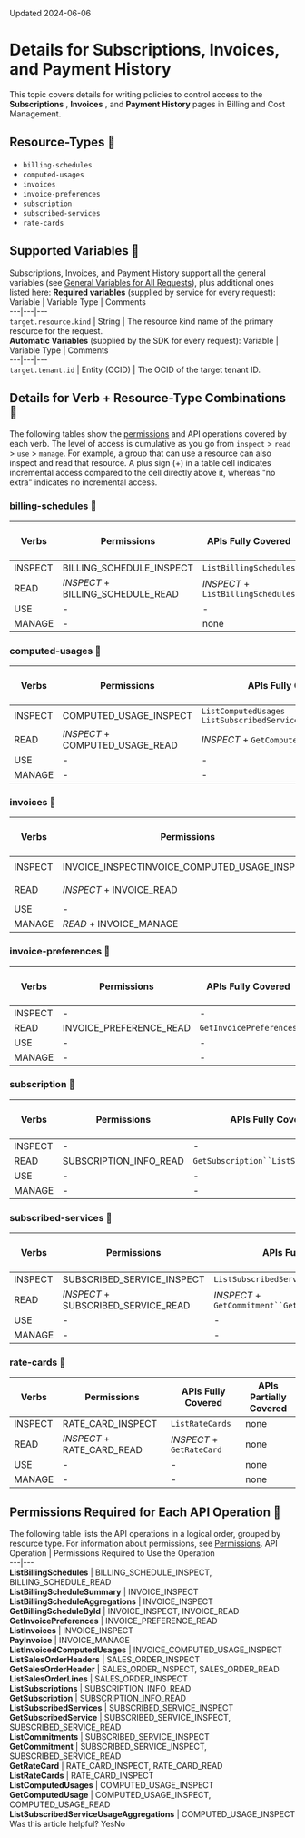 Updated 2024-06-06
# Details for Subscriptions, Invoices, and Payment History
This topic covers details for writing policies to control access to the **Subscriptions** , **Invoices** , and **Payment History** pages in Billing and Cost Management.
## Resource-Types 🔗 
  * `billing-schedules`
  * `computed-usages`
  * `invoices`
  * `invoice-preferences`
  * `subscription`
  * `subscribed-services`
  * `rate-cards`


## Supported Variables 🔗 
Subscriptions, Invoices, and Payment History support all the general variables (see [General Variables for All Requests](https://docs.oracle.com/en-us/iaas/Content/Identity/policyreference/policyreference_topic-General_Variables_for_All_Requests.htm "Use the following general variables for all requests")), plus additional ones listed here:
**Required variables** (supplied by service for every request):
Variable | Variable Type | Comments  
---|---|---  
`target.resource.kind` | String | The resource kind name of the primary resource for the request.  
**Automatic Variables** (supplied by the SDK for every request):
Variable | Variable Type | Comments  
---|---|---  
`target.tenant.id` | Entity (OCID) | The OCID of the target tenant ID.  
## Details for Verb + Resource-Type Combinations 🔗 
The following tables show the [permissions](https://docs.oracle.com/iaas/Content/Identity/policies/permissions.htm) and API operations covered by each verb. The level of access is cumulative as you go from `inspect` > `read` > `use` > `manage`. For example, a group that can use a resource can also inspect and read that resource. A plus sign (+) in a table cell indicates incremental access compared to the cell directly above it, whereas "no extra" indicates no incremental access.
### billing-schedules 🔗 
Verbs | Permissions | APIs Fully Covered | APIs Partially Covered  
---|---|---|---  
INSPECT | BILLING_SCHEDULE_INSPECT | `ListBillingSchedules` | none  
READ | _INSPECT_ + BILLING_SCHEDULE_READ | _INSPECT_ + `ListBillingSchedules` | none  
USE | - | - | none  
MANAGE | - | none  
### computed-usages 🔗 
Verbs | Permissions | APIs Fully Covered | APIs Partially Covered  
---|---|---|---  
INSPECT | COMPUTED_USAGE_INSPECT | `ListComputedUsages` `ListSubscribedServiceUsageAggregations` | none  
READ | _INSPECT_ + COMPUTED_USAGE_READ | _INSPECT_ + `GetComputedUsage` | none  
USE | - | - | none  
MANAGE | - | - | none  
### invoices 🔗 
Verbs | Permissions | APIs Fully Covered | APIs Partially Covered  
---|---|---|---  
INSPECT | INVOICE_INSPECTINVOICE_COMPUTED_USAGE_INSPECT | `ListInvoices` `ListInvoicedComputedUsages` | none  
READ | _INSPECT_ + INVOICE_READ | _INSPECT_ + `GetBillingScheduleById` | none  
USE | - | - | none  
MANAGE | _READ_ + INVOICE_MANAGE | _READ_ + `PayInvoice` | none  
### invoice-preferences 🔗 
Verbs | Permissions | APIs Fully Covered | APIs Partially Covered  
---|---|---|---  
INSPECT | - | -  | none  
READ | INVOICE_PREFERENCE_READ | `GetInvoicePreferences` | none  
USE | -  | - | none  
MANAGE | -  | - | none  
### subscription 🔗 
Verbs | Permissions | APIs Fully Covered | APIs Partially Covered  
---|---|---|---  
INSPECT | - | -  | none  
READ | SUBSCRIPTION_INFO_READ | `GetSubscription``ListSubscriptions` | none  
USE | -  | - | none  
MANAGE | -  | - | none  
### subscribed-services 🔗 
Verbs | Permissions | APIs Fully Covered | APIs Partially Covered  
---|---|---|---  
INSPECT | SUBSCRIBED_SERVICE_INSPECT | `ListSubscribedServices``ListCommitments` | none  
READ | _INSPECT_ + SUBSCRIBED_SERVICE_READ | _INSPECT_ + `GetCommitment``GetSubscribedService` | none  
USE | - | - | -  
MANAGE | - | - | none  
### rate-cards 🔗 
Verbs | Permissions | APIs Fully Covered | APIs Partially Covered  
---|---|---|---  
INSPECT | RATE_CARD_INSPECT | `ListRateCards` | none  
READ | _INSPECT_ + RATE_CARD_READ | _INSPECT_ + `GetRateCard` | none  
USE | - | - | none  
MANAGE | - | - | none  
## Permissions Required for Each API Operation 🔗 
The following table lists the API operations in a logical order, grouped by resource type. For information about permissions, see [Permissions](https://docs.oracle.com/en-us/iaas/Content/Identity/Concepts/policyadvancedfeatures.htm#Permissi).
API Operation | Permissions Required to Use the Operation  
---|---  
**ListBillingSchedules** | BILLING_SCHEDULE_INSPECT, BILLING_SCHEDULE_READ  
**ListBillingScheduleSummary** | INVOICE_INSPECT  
**ListBillingScheduleAggregations** | INVOICE_INSPECT  
**GetBillingScheduleById** | INVOICE_INSPECT, INVOICE_READ  
**GetInvoicePreferences** | INVOICE_PREFERENCE_READ  
**ListInvoices** | INVOICE_INSPECT  
**PayInvoice** | INVOICE_MANAGE  
**ListInvoicedComputedUsages** | INVOICE_COMPUTED_USAGE_INSPECT  
**ListSalesOrderHeaders** | SALES_ORDER_INSPECT  
**GetSalesOrderHeader** | SALES_ORDER_INSPECT, SALES_ORDER_READ  
**ListSalesOrderLines** | SALES_ORDER_INSPECT  
**ListSubscriptions** | SUBSCRIPTION_INFO_READ  
**GetSubscription** | SUBSCRIPTION_INFO_READ  
**ListSubscribedServices** | SUBSCRIBED_SERVICE_INSPECT  
**GetSubscribedService** | SUBSCRIBED_SERVICE_INSPECT, SUBSCRIBED_SERVICE_READ  
**ListCommitments** | SUBSCRIBED_SERVICE_INSPECT  
**GetCommitment** | SUBSCRIBED_SERVICE_INSPECT, SUBSCRIBED_SERVICE_READ  
**GetRateCard** | RATE_CARD_INSPECT, RATE_CARD_READ  
**ListRateCards** | RATE_CARD_INSPECT  
**ListComputedUsages** | COMPUTED_USAGE_INSPECT  
**GetComputedUsage** | COMPUTED_USAGE_INSPECT, COMPUTED_USAGE_READ  
**ListSubscribedServiceUsageAggregations** | COMPUTED_USAGE_INSPECT  
Was this article helpful?
YesNo

